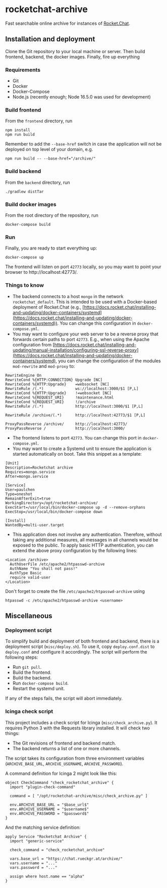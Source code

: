 # rocketchat-archive

Fast searchable online archive for instances of [Rocket.Chat](https://rocket.chat/).

## Installation and deployment

Clone the Git repository to your local machine or server.
Then build frontend, backend, the docker images.
Finally, fire up everything

### Requirements

* Git
* Docker
* Docker-Compose
* Node.js (recently enough; Node 16.5.0 was used for development)

### Build frontend

From the `frontend` directory, run

```
npm install
npm run build
```

Remember to add the `--base-href` switch in case the application will not be deployed
on top level of your domain, e.g.

```
npm run build -- --base-href="/archive/"
```

### Build backend

From the `backend` directory, run

```
./gradlew distTar
```

### Build docker images

From the root directory of the repository, run

```
docker-compose build
```

### Run

Finally, you are ready to start everything up:

```
docker-compose up
```

The frontend will listen on port `42773` locally, so you may want to point your browser to http://localhost:42773/.

### Things to know

* The backend connects to a host `mongo` in the network `rocketchat_default`.
  This is intended to be used with a Docker-based deployment of Rocket.Chat
  (e.g., [https://docs.rocket.chat/installing-and-updating/docker-containers/systemd](https://docs.rocket.chat/installing-and-updating/docker-containers/systemd)).
  You can change this configuration in `docker-compose.yml`. 
* You may want to configure your web server to be a reverse proxy that forwards certain paths to port `42773`.
  E.g., when using the Apache configuration from
  [https://docs.rocket.chat/installing-and-updating/manual-installation/configuring-ssl-reverse-proxy](https://docs.rocket.chat/installing-and-updating/docker-containers/systemd),
  you can change the configuration of the modules `mod-rewrite` and `mod-proxy` to:
```
RewriteEngine On
RewriteCond %{HTTP:CONNECTION} Upgrade [NC]
RewriteCond %{HTTP:Upgrade}    =websocket [NC]
RewriteRule /(.*)              ws://localhost:3000/$1 [P,L]
RewriteCond %{HTTP:Upgrade}    !=websocket [NC]
RewriteCond %{REQUEST_URI}     !maintenance.html
RewriteCond %{REQUEST_URI}     !/archive
RewriteRule /(.*)              http://localhost:3000/$1 [P,L]

RewriteRule /archive/(.*)      http://localhost:42773/$1 [P,L]

ProxyPassReverse /archive/     http://localhost:42773/
ProxyPassReverse /             http://localhost:3000/
```
* The frontend listens to port `42773`. You can change this port in `docker-compose.yml`.
* You may want to create a Systemd unit to ensure the application is started automatically on boot.
  Take this snippet as a template:
```
[Unit]
Description=Rocketchat archive
Requires=mongo.service
After=mongo.service

[Service]
User=paulchen
Type=oneshot
RemainAfterExit=true
WorkingDirectory=/opt/rocketchat-archive/
ExecStart=/usr/local/bin/docker-compose up -d --remove-orphans
ExecStop=/usr/local/bin/docker-compose down

[Install]
WantedBy=multi-user.target
```
* This application does not involve any authentication.
  Therefore, without taking any additional measures, all messages in all channels would be exposed to the public.
  To apply basic HTTP authentication, you can extend the above proxy configuration by the following lines:
```
<Location /archive>
  AuthUserFile /etc/apache2/htpasswd-archive
  AuthName "You shall not pass!"
  AuthType Basic
  require valid-user
</Location>
```
  Don't forget to create the file `/etc/apache2/htpasswd-archive` using

```
htpasswd -c /etc/apache2/htpasswd-archive <username>
```

## Miscellaneous

### Deployment script

To simplify build and deployment of both frontend and backend, there is a deployment script (`misc/deploy.sh`).
To use it, copy `deploy.conf.dist` to `deploy.conf` and configure it accordingly.
The script will perform the following steps:
* Run `git pull`.
* Build the frontend.
* Build the backend.
* Run `docker-compose build`.
* Restart the systemd unit.

If any of the steps fails, the script will abort immediately.

### Icinga check script

This project includes a check script for Icinga (`misc/check_archive.py`).
It requires Python 3 with the Requests library installed. It will check two things:
* The Git revisions of frontend and backend match.
* The backend returns a list of one or more channels.

The script takes its configuration from three environment variables
(`ARCHIVE_BASE_URL`, `ARCHIVE_USERNAME`, `ARCHIVE_PASSWORD`).

A command definition for Icinga 2 might look like this:

```
object CheckCommand "check_rocketchat_archive" {
  import "plugin-check-command"

  command = [ "/opt/rocketchat-archive/misc/check_archive.py" ]

  env.ARCHIVE_BASE_URL = "$base_url$"
  env.ARCHIVE_USERNAME = "$username$"
  env.ARCHIVE_PASSWORD = "$password$"
}
```

And the matching service definition:

```
apply Service "Rocketchat Archive" {
  import "generic-service"

  check_command = "check_rocketchat_archive"

  vars.base_url = "https://chat.rueckgr.at/archive/"
  vars.username = "..."
  vars.password = "..."

  assign where host.name == "alpha"
}
```
